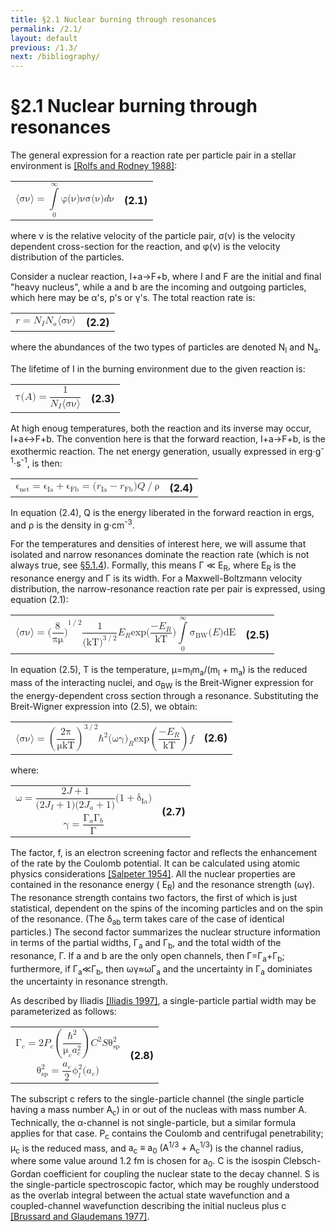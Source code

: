 ```yaml
---
title: §2.1 Nuclear burning through resonances
permalink: /2.1/
layout: default
previous: /1.3/
next: /bibliography/
---
```


§2.1 Nuclear burning through resonances
=======================================

The general expression for a reaction rate per particle pair in a stellar
environment is [[Rolfs and Rodney 1988]](../bibliography/#rolfs):

<table class="equation">
	<tr>
		<td>
			<math xmlns="http://www.w3.org/1998/Math/MathML" display="block">
			 <semantics>
			  <mrow>
			   <mrow>
			    <mo fence="true" stretchy="false">⟨</mo>
			    <mrow>
			     <mrow>
			      <mi mathvariant="normal">σ</mi>
			      <mi mathvariant="normal">ν</mi>
			     </mrow>
			    </mrow>
			    <mo fence="true" stretchy="false">⟩</mo>
			   </mrow>
			   <mo stretchy="false">=</mo>
			   <mrow>
			    <munderover>
			     <mo stretchy="false">∫</mo>
			     <mn>0</mn>
			     <mi mathvariant="normal">∞</mi>
			    </munderover>
			    <mrow>
			     <mi mathvariant="normal">φ</mi>
			     <mrow>
			      <mo fence="true" stretchy="false">(</mo>
			      <mrow>
			       <mi mathvariant="normal">ν</mi>
			      </mrow>
			      <mo fence="true" stretchy="false">)</mo>
			     </mrow>
			     <mi mathvariant="normal">ν</mi>
			     <mi mathvariant="normal">σ</mi>
			     <mrow>
			      <mo fence="true" stretchy="false">(</mo>
			      <mrow>
			       <mi mathvariant="normal">ν</mi>
			      </mrow>
			      <mo fence="true" stretchy="false">)</mo>
			     </mrow>
			     <mrow>
			      <mi>d</mi>
			      <mi mathvariant="normal">ν</mi>
			      <mtext/>
			     </mrow>
			    </mrow>
			   </mrow>
			  </mrow>
			 </semantics>
			</math>
		</td>
		<a name="eqn2.1"><th>(2.1)</th></a>
	</tr>
</table>

where ν is the relative velocity of the particle pair, σ(ν) is the velocity
dependent cross-section for the reaction, and φ(ν) is the velocity
distribution of the particles.

Consider a nuclear reaction, <span class="equation">I+a→F+b</span>, where
<span class="equation">I</span> and <span class="equation">F</span> are the
initial and final "heavy nucleus", while <span class="equation">a</span> and
<span class="equation">b</span> are the incoming and outgoing particles, which
here may be α's, p's or γ's. The total reaction rate is:

<table class="equation">
	<tr>
		<td>
			<math xmlns="http://www.w3.org/1998/Math/MathML" display="block">
			 <semantics>
			  <mrow>
			   <mrow>
			    <mi>r</mi>
			    <mo stretchy="false">=</mo>
			    <msub>
			     <mi>N</mi>
			     <mi>I</mi>
			    </msub>
			   </mrow>
			   <msub>
			    <mi>N</mi>
			    <mi>a</mi>
			   </msub>
			   <mrow>
			    <mo fence="true" stretchy="false">⟨</mo>
			    <mrow>
			     <mrow>
			      <mi mathvariant="normal">σ</mi>
			      <mi mathvariant="normal">ν</mi>
			     </mrow>
			    </mrow>
			    <mo fence="true" stretchy="false">⟩</mo>
			   </mrow>
			  </mrow>
			  <annotation encoding="StarMath 5.0">r = N_{I} N_{a} langle %sigma %nu  rangle </annotation>
			 </semantics>
			</math>
		</td>
		<a name="eqn2.2"><th>(2.2)</th></a>
	</tr>
</table>

where the abundances of the two types of particles are denoted 
<span class="equation">N<sub>I</sub></span> and
<span class="equation">N<sub>a</sub></span>.

The lifetime of <span class="equation">I</span> in the burning environment due
to the given reaction is:

<table class="equation">
	<tr>
		<td>
			<math xmlns="http://www.w3.org/1998/Math/MathML" display="block">
			 <semantics>
			  <mrow>
			   <mi mathvariant="normal">τ</mi>
			   <mrow>
			    <mrow>
			     <mo fence="true" stretchy="false">(</mo>
			     <mrow>
			      <mi>A</mi>
			     </mrow>
			     <mo fence="true" stretchy="false">)</mo>
			    </mrow>
			    <mo stretchy="false">=</mo>
			    <mfrac>
			     <mn>1</mn>
			     <mrow>
			      <msub>
			       <mi>N</mi>
			       <mi>I</mi>
			      </msub>
			      <mrow>
			       <mo fence="true" stretchy="false">⟨</mo>
			       <mrow>
			        <mrow>
			         <mi mathvariant="normal">σ</mi>
			         <mi mathvariant="normal">ν</mi>
			        </mrow>
			       </mrow>
			       <mo fence="true" stretchy="false">⟩</mo>
			      </mrow>
			     </mrow>
			    </mfrac>
			   </mrow>
			  </mrow>
			  <annotation encoding="StarMath 5.0">%tau(A) = {1} over { N_{I} langle %sigma%nu rangle } </annotation>
			 </semantics>
			</math>
		</td>
		<a name="eqn2.3"><th>(2.3)</th></a>
	</tr>
</table>

At high enoug temperatures, both the reaction and its inverse may occur,
<span class="equation">I+a↔F+b</span>. The convention here is that the forward
reaction, <span class="equation">I+a→F+b</span>, is the exothermic reaction.
The net energy generation, usually expressed in
erg⋅g<sup>-1</sup>⋅s<sup>-1</sup>, is then:

<table class="equation">
	<tr>
		<td>
			<math xmlns="http://www.w3.org/1998/Math/MathML" display="block">
			 <semantics>
			  <mrow>
			   <mrow>
			    <msub>
			     <mi mathvariant="normal">ϵ</mi>
			     <mi mathvariant="italic">net</mi>
			    </msub>
			    <mo stretchy="false">=</mo>
			    <mrow>
			     <msub>
			      <mi mathvariant="normal">ϵ</mi>
			      <mi mathvariant="italic">Ia</mi>
			     </msub>
			     <mo stretchy="false">+</mo>
			     <msub>
			      <mi mathvariant="normal">ϵ</mi>
			      <mi mathvariant="italic">Fb</mi>
			     </msub>
			    </mrow>
			    <mo stretchy="false">=</mo>
			    <mrow>
			     <mo fence="true" stretchy="false">(</mo>
			     <mrow>
			      <mrow>
			       <msub>
			        <mi>r</mi>
			        <mi mathvariant="italic">Ia</mi>
			       </msub>
			       <mo stretchy="false">−</mo>
			       <msub>
			        <mi>r</mi>
			        <mi mathvariant="italic">Fb</mi>
			       </msub>
			      </mrow>
			     </mrow>
			     <mo fence="true" stretchy="false">)</mo>
			    </mrow>
			   </mrow>
			   <mrow>
			    <mi>Q</mi>
			    <mo stretchy="false">/</mo>
			    <mi mathvariant="normal">ρ</mi>
			   </mrow>
			  </mrow>
			  <annotation encoding="StarMath 5.0">%epsilon_net = %epsilon_Ia + %epsilon_Fb = (r_Ia - r_Fb) Q / %rho </annotation>
			 </semantics>
			</math>			
		</td>
		<a name="eqn2.4"><th>(2.4)</th></a>
	</tr>
</table>

In equation (2.4), <span class="equation">Q</span> is the energy liberated in
the forward reaction in ergs, and <span class="equation">ρ</span> is the
density in g⋅cm<sup>-3</sup>.

For the temperatures and densities of interest here, we will assume that
isolated and narrow resonances dominate the reaction rate (which is not always
true, see [§5.1.4]({{site.baseurl}}/5.1.4/)). Formally, this means
<span class="equation"><span class="nowrap">Γ ≪ E<sub>R</sub></span></span>,
where <span class="equation">E<sub>R</sub></span> is the resonance energy and
<span class="equation">Γ</span> is its width. For a Maxwell-Boltzmann velocity
distribution, the narrow-resonance reaction rate per pair is expressed, using
equation (2.1):

<table class="equation">
	<tr>
		<td>
			<math xmlns="http://www.w3.org/1998/Math/MathML" display="block">
			 <semantics>
			  <mrow>
			   <mrow>
			    <mrow>
			     <mo fence="true" stretchy="false">⟨</mo>
			     <mrow>
			      <mrow>
			       <mi mathvariant="normal">σ</mi>
			       <mi mathvariant="normal">ν</mi>
			      </mrow>
			     </mrow>
			     <mo fence="true" stretchy="false">⟩</mo>
			    </mrow>
			    <mo stretchy="false">=</mo>
			    <msup>
			     <mrow>
			      <mo fence="true" stretchy="false">(</mo>
			      <mrow>
			       <mfrac>
			        <mn>8</mn>
			        <mrow>
			         <mi mathvariant="normal">π</mi>
			         <mi mathvariant="normal">μ</mi>
			        </mrow>
			       </mfrac>
			      </mrow>
			      <mo fence="true" stretchy="false">)</mo>
			     </mrow>
			     <mrow>
			      <mn>1</mn>
			      <mo stretchy="false">/</mo>
			      <mn>2</mn>
			     </mrow>
			    </msup>
			   </mrow>
			   <mfrac>
			    <mn>1</mn>
			    <msup>
			     <mrow>
			      <mo fence="true" stretchy="false">(</mo>
			      <mrow>
			       <mi mathvariant="italic">kT</mi>
			      </mrow>
			      <mo fence="true" stretchy="false">)</mo>
			     </mrow>
			     <mrow>
			      <mn>3</mn>
			      <mo stretchy="false">/</mo>
			      <mn>2</mn>
			     </mrow>
			    </msup>
			   </mfrac>
			   <msub>
			    <mi>E</mi>
			    <mi>R</mi>
			   </msub>
			   <mi>exp</mi>
			   <mrow>
			    <mo fence="true" stretchy="false">(</mo>
			    <mrow>
			     <mfrac>
			      <mrow>
			       <mo stretchy="false">−</mo>
			       <msub>
			        <mi>E</mi>
			        <mi>R</mi>
			       </msub>
			      </mrow>
			      <mi mathvariant="italic">kT</mi>
			     </mfrac>
			    </mrow>
			    <mo fence="true" stretchy="false">)</mo>
			   </mrow>
			   <mrow>
			    <munderover>
			     <mo stretchy="false">∫</mo>
			     <mn>0</mn>
			     <mi mathvariant="normal">∞</mi>
			    </munderover>
			    <msub>
			     <mi mathvariant="normal">σ</mi>
			     <mi mathvariant="italic">BW</mi>
			    </msub>
			   </mrow>
			   <mrow>
			    <mo fence="true" stretchy="false">(</mo>
			    <mrow>
			     <mi>E</mi>
			    </mrow>
			    <mo fence="true" stretchy="false">)</mo>
			   </mrow>
			   <mi mathvariant="italic">dE</mi>
			  </mrow>
			  <annotation encoding="StarMath 5.0">langle %sigma %nu rangle = ( 8 over { %pi %mu}  )^{1/2} 1 over (kT)^{ 3/2 } E_R exp(- E_R over {kT}) int from{0} to{ %infinite } %sigma_BW( E )dE</annotation>
			 </semantics>
			</math>
		</td>
		<a name="eqn2.5"><th>(2.5)</th></a>
	</tr>
</table>

In equation (2.5), <span class="equation">T</span> is the temperature,
<span class="nowrap"><span class="equation">μ=m<sub>I</sub>m<sub>a</sub>/(m<sub>I</sub> + m<sub>a</sub>)</span></span>
is the reduced mass of the interacting nuclei, and
<span class="equation">σ<sub>BW</sub></span> is the Breit-Wigner expression
for the energy-dependent cross section through a resonance. Substituting the
Breit-Wigner expression into (2.5), we obtain:

<table class="equation">
	<tr>
		<td>
			<math xmlns="http://www.w3.org/1998/Math/MathML" display="block">
			 <semantics>
			  <mrow>
			   <mrow>
			    <mrow>
			     <mo fence="true" stretchy="false">⟨</mo>
			     <mrow>
			      <mrow>
			       <mi mathvariant="normal">σ</mi>
			       <mi mathvariant="normal">ν</mi>
			      </mrow>
			     </mrow>
			     <mo fence="true" stretchy="false">⟩</mo>
			    </mrow>
			    <mo stretchy="false">=</mo>
			    <msup>
			     <mrow>
			      <mo fence="true" stretchy="true">(</mo>
			      <mrow>
			       <mfrac>
			        <mrow>
			         <mn>2</mn>
			         <mi mathvariant="normal">π</mi>
			        </mrow>
			        <mrow>
			         <mi mathvariant="normal">μ</mi>
			         <mi mathvariant="italic">kT</mi>
			        </mrow>
			       </mfrac>
			      </mrow>
			      <mo fence="true" stretchy="true">)</mo>
			     </mrow>
			     <mrow>
			      <mn>3</mn>
			      <mo stretchy="false">/</mo>
			      <mn>2</mn>
			     </mrow>
			    </msup>
			   </mrow>
			   <msup>
			    <mi mathvariant="normal">ℏ</mi>
			    <mn>2</mn>
			   </msup>
			   <msub>
			    <mrow>
			     <mo fence="true" stretchy="false">(</mo>
			     <mrow>
			      <mrow>
			       <mi mathvariant="normal">ω</mi>
			       <mi mathvariant="normal">γ</mi>
			      </mrow>
			     </mrow>
			     <mo fence="true" stretchy="false">)</mo>
			    </mrow>
			    <mi>R</mi>
			   </msub>
			   <mi>exp</mi>
			   <mrow>
			    <mo fence="true" stretchy="true">(</mo>
			    <mrow>
			     <mfrac>
			      <mrow>
			       <mo stretchy="false">−</mo>
			       <msub>
			        <mi>E</mi>
			        <mi>R</mi>
			       </msub>
			      </mrow>
			      <mi mathvariant="italic">kT</mi>
			     </mfrac>
			    </mrow>
			    <mo fence="true" stretchy="true">)</mo>
			   </mrow>
			   <mi>f</mi>
			  </mrow>
			  <annotation encoding="StarMath 5.0">langle %sigma %nu rangle = left (  {2 %pi} over { %mu kT}  right ) ^{3/2} hbar^2 ( %omega %gamma ) _R exp left ( - {E_R} over {kT} right ) f</annotation>
			 </semantics>
			</math>
		</td>
		<a name="eqn2.6"><th>(2.6)</th></a>
	</tr>
</table>

where:

<table class="equation">
	<tr>
		<td>
			<math xmlns="http://www.w3.org/1998/Math/MathML" display="block">
			 <semantics>
			  <mrow>
			   <mrow>
			    <mi mathvariant="normal">ω</mi>
			    <mo stretchy="false">=</mo>
			    <mfrac>
			     <mrow>
			      <mn>2</mn>
			      <mrow>
			       <mi>J</mi>
			       <mo stretchy="false">+</mo>
			       <mn>1</mn>
			      </mrow>
			     </mrow>
			     <mrow>
			      <mrow>
			       <mo fence="true" stretchy="false">(</mo>
			       <mrow>
			        <mrow>
			         <mn>2</mn>
			         <mrow>
			          <msub>
			           <mi>J</mi>
			           <mi>I</mi>
			          </msub>
			          <mo stretchy="false">+</mo>
			          <mn>1</mn>
			         </mrow>
			        </mrow>
			       </mrow>
			       <mo fence="true" stretchy="false">)</mo>
			      </mrow>
			      <mrow>
			       <mo fence="true" stretchy="false">(</mo>
			       <mrow>
			        <mrow>
			         <mn>2</mn>
			         <mrow>
			          <msub>
			           <mi>J</mi>
			           <mi>a</mi>
			          </msub>
			          <mo stretchy="false">+</mo>
			          <mn>1</mn>
			         </mrow>
			        </mrow>
			       </mrow>
			       <mo fence="true" stretchy="false">)</mo>
			      </mrow>
			     </mrow>
			    </mfrac>
			   </mrow>
			   <mrow>
			    <mo fence="true" stretchy="false">(</mo>
			    <mrow>
			     <mrow>
			      <mn>1</mn>
			      <mo stretchy="false">+</mo>
			      <msub>
			       <mi mathvariant="normal">δ</mi>
			       <mi mathvariant="italic">Ia</mi>
			      </msub>
			     </mrow>
			    </mrow>
			    <mo fence="true" stretchy="false">)</mo>
			   </mrow>
			  </mrow>
			  <annotation encoding="StarMath 5.0">%omega = {2J+1} over {(2J_I+1)(2J_a+1)}( 1+ %delta_Ia ) </annotation>
			 </semantics>
			</math>
		</td>
		<a name="eqn2.7"><th rowspan="2">(2.7)</th></a>
	</tr>
	<tr>
		<td>
			<math xmlns="http://www.w3.org/1998/Math/MathML" display="block">
			 <semantics>
			  <mrow>
			   <mi mathvariant="normal">γ</mi>
			   <mo stretchy="false">=</mo>
			   <mfrac>
			    <mrow>
			     <msub>
			      <mi mathvariant="normal">Γ</mi>
			      <mi>a</mi>
			     </msub>
			     <msub>
			      <mi mathvariant="normal">Γ</mi>
			      <mi>b</mi>
			     </msub>
			    </mrow>
			    <mi mathvariant="normal">Γ</mi>
			   </mfrac>
			  </mrow>
			  <annotation encoding="StarMath 5.0">%gamma= { %GAMMA_a %GAMMA_b} over { %GAMMA } </annotation>
			 </semantics>
			</math>			
		</td>
	</tr>
</table>

The factor, <span class="equation">f</span>, is an electron screening factor
and reflects the enhancement of the rate by the Coulomb potential. It can be
calculated using atomic physics considerations [[Salpeter
1954]](../bibliography/#salpeter). All the nuclear properties are contained in
the resonance energy (
<span class="equation">E<sub><span class="correction">R</span></sub></span>)
and the resonance strength (<span class="equation">ωγ</span>). The resonance
strength contains two factors, the first of which is just statistical,
dependent on the spins of the incoming particles and on the spin of the
resonance. (The <span class="equation">δ<sub>ab</sub></span> term takes care
of the case of identical particles.) The second factor summarizes the nuclear
structure information in terms of the partial widths, Γ<sub>a</sub> and
Γ<sub>b</sub>, and the total width of the resonance, Γ. If
<span class="equation">a</span> and <span class="equation">b</span> are the
only open channels, then
<span class="nowrap">Γ=Γ<sub>a</sub>+Γ<sub>b</sub></span>; furthermore, if
<span class="nowrap">Γ<sub>a</sub>≪Γ<sub>b</sub></span>, then
<span class="equation">ωγ≈ωΓ<sub>a</sub></span> and the uncertainty in
Γ<sub>a</sub> dominiates the uncertainty in resonance strength.

As described by Iliadis [[Iliadis 1997]](../bibliography/#iliadis97), a
single-particle partial width may be parameterized as follows:

<table class="equation">
	<tr>
		<td>
			<math xmlns="http://www.w3.org/1998/Math/MathML" display="block">
			 <semantics>
			  <mrow>
			   <mrow>
			    <msub>
			     <mi mathvariant="normal">Γ</mi>
			     <mi>c</mi>
			    </msub>
			    <mo stretchy="false">=</mo>
			    <mn>2</mn>
			   </mrow>
			   <msub>
			    <mi>P</mi>
			    <mi>c</mi>
			   </msub>
			   <mrow>
			    <mo fence="true" stretchy="true">(</mo>
			    <mrow>
			     <mfrac>
			      <msup>
			       <mi>ℏ</mi>
			       <mn>2</mn>
			      </msup>
			      <mrow>
			       <msub>
			        <mi mathvariant="normal">μ</mi>
			        <mi>c</mi>
			       </msub>
			       <msubsup>
			        <mi>a</mi>
			        <mi>c</mi>
			        <mn>2</mn>
			       </msubsup>
			      </mrow>
			     </mfrac>
			    </mrow>
			    <mo fence="true" stretchy="true">)</mo>
			   </mrow>
			   <msup>
			    <mi>C</mi>
			    <mn>2</mn>
			   </msup>
			   <mi>S</mi>
			   <msubsup>
			    <mi mathvariant="normal">θ</mi>
			    <mi mathvariant="italic">sp</mi>
			    <mn>2</mn>
			   </msubsup>
			  </mrow>
			  <annotation encoding="StarMath 5.0">%GAMMA _c = 2P_c left ( {ℏ^2} over { %mu_c a_c^2 } right ) C^2 S %theta_sp^2</annotation>
			 </semantics>
			</math>
		</td>
		<a name="eqn2.8"><th rowspan="2">(2.8)</th></a>
	</tr>
	<tr>
		<td>
			<math xmlns="http://www.w3.org/1998/Math/MathML" display="block">
			 <semantics>
			  <mrow>
			   <mrow>
			    <msubsup>
			     <mi mathvariant="normal">θ</mi>
			     <mi mathvariant="italic">sp</mi>
			     <mn>2</mn>
			    </msubsup>
			    <mo stretchy="false">=</mo>
			    <mfrac>
			     <msub>
			      <mi>a</mi>
			      <mi>c</mi>
			     </msub>
			     <mn>2</mn>
			    </mfrac>
			   </mrow>
			   <msubsup>
			    <mi mathvariant="normal">ϕ</mi>
			    <mi>l</mi>
			    <mn>2</mn>
			   </msubsup>
			   <mrow>
			    <mo fence="true" stretchy="false">(</mo>
			    <mrow>
			     <msub>
			      <mi>a</mi>
			      <mi>c</mi>
			     </msub>
			    </mrow>
			    <mo fence="true" stretchy="false">)</mo>
			   </mrow>
			  </mrow>
			  <annotation encoding="StarMath 5.0">%theta_sp^2 = {a_c} over {2} %phi_l^2( a_c )</annotation>
			 </semantics>
			</math>
		</td>
	</tr>
</table>

The subscript <span class="equation">c</span> refers to the single-particle
channel (the single particle having a mass number
<span class="equation">A<sub>c</sub></span>) in or out of the nucleas with
mass number <span class="equation">A</span>. Technically, the α-channel is not
single-particle, but a similar formula applies for that case.
<span class="equation">P<sub>c</sub></span> contains the Coulomb and
centrifugal penetrability; <span class="equation">μ<sub>c</sub></span> is the
reduced mass, and
<span class="equation"><span class="nowrap">a<sub>c</sub> ≡ a<sub>0</sub> (A<sup>1/3</sup> + A<sub>c</sub><sup>1/3</sup>)</span></span>
is the channel radius, where some value around 1.2 fm is chosen for
<span class="equation">a<sub>0</sub></span>. <span class="equation">C</span>
is the isospin Clebsch-Gordan coefficient for coupling the nuclear state to
the decay channel. <span class="equation">S</span> is the single-particle
spectroscopic factor, which may be roughly understood as the overlab integral
between the actual state wavefunction and a coupled-channel wavefunction
describing the initial nucleus plus <span class="equation">c</span>
[[Brussard and Glaudemans 1977]](../bibliography/#brussard).